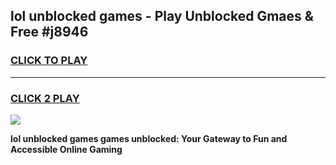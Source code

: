 
## lol unblocked games - Play Unblocked Gmaes & Free #j8946
<h3>
<a href="https://news.freeplayer.one?title=lol_unblocked_games&ref=24F">CLICK TO PLAY</a></h3>
<hr>

<h3>
<a href="https://news.freeplayer.one?title=lol_unblocked_games&ref=24F">CLICK 2 PLAY</a>
  
</h3>

<a href="https://news.freeplayer.one?title=lol_unblocked_games&ref=24F/"><img src="https://clearcache.store/games.png"></a>


**lol unblocked games games unblocked: Your Gateway to Fun and Accessible Online Gaming**
